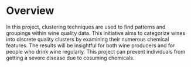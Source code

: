 # Overview
In this project, clustering techniques are used to find patterns and groupings within wine quality data. This initiative aims to categorize wines into discrete quality clusters by examining their numerous chemical features. The results will be insightful for both wine producers and for people who drink wine regularly. This project can prevent individuals from getting a severe disease due to cosuming chemicals.

